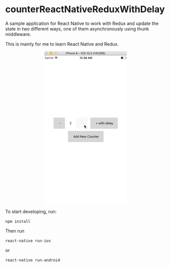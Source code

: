 # counterReactNativeReduxWithDelay
A sample application for React Native to work with Redux and update the state in two different ways, 
one of them asynchronously using thunk middleware.

This is mainly for me to learn React Native and Redux.
<p align="center">
<img src="https://github.com/peterdestasio/counterReactNativeReduxWithDelay/blob/master/counterdelay.gif">
</p>

To start developing, run:
```
npm install
```

Then run

```
react-native run-ios
```
or
```
react-native run-android
```
